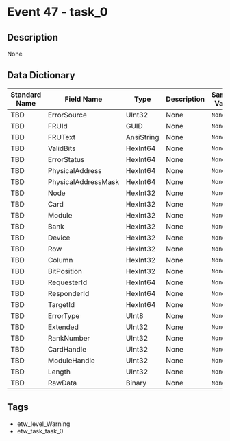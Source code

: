 # Event 47 - task_0

## Description
None

## Data Dictionary
|Standard Name|Field Name|Type|Description|Sample Value|
|---|---|---|---|---|
|TBD|ErrorSource|UInt32|None|`None`|
|TBD|FRUId|GUID|None|`None`|
|TBD|FRUText|AnsiString|None|`None`|
|TBD|ValidBits|HexInt64|None|`None`|
|TBD|ErrorStatus|HexInt64|None|`None`|
|TBD|PhysicalAddress|HexInt64|None|`None`|
|TBD|PhysicalAddressMask|HexInt64|None|`None`|
|TBD|Node|HexInt32|None|`None`|
|TBD|Card|HexInt32|None|`None`|
|TBD|Module|HexInt32|None|`None`|
|TBD|Bank|HexInt32|None|`None`|
|TBD|Device|HexInt32|None|`None`|
|TBD|Row|HexInt32|None|`None`|
|TBD|Column|HexInt32|None|`None`|
|TBD|BitPosition|HexInt32|None|`None`|
|TBD|RequesterId|HexInt64|None|`None`|
|TBD|ResponderId|HexInt64|None|`None`|
|TBD|TargetId|HexInt64|None|`None`|
|TBD|ErrorType|UInt8|None|`None`|
|TBD|Extended|UInt32|None|`None`|
|TBD|RankNumber|UInt32|None|`None`|
|TBD|CardHandle|UInt32|None|`None`|
|TBD|ModuleHandle|UInt32|None|`None`|
|TBD|Length|UInt32|None|`None`|
|TBD|RawData|Binary|None|`None`|

## Tags
* etw_level_Warning
* etw_task_task_0